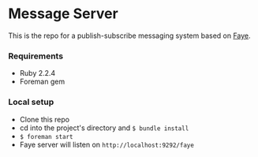 # Message Server

This is the repo for a publish-subscribe messaging system based on
[Faye](http://faye.jcoglan.com/).

### Requirements

* Ruby 2.2.4
* Foreman gem

### Local setup

* Clone this repo
* cd into the project's directory and `$ bundle install`
* `$ foreman start`
* Faye server will listen on `http://localhost:9292/faye`
